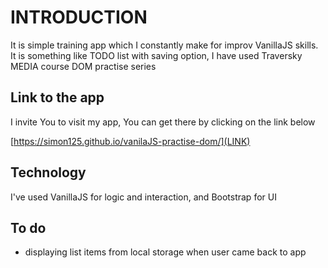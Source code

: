 # INTRODUCTION

It is simple training app which I constantly make for improv VanillaJS skills. It is something like TODO list with saving option, I have used Traversky MEDIA course DOM practise series


## Link to the app

I invite You to visit my app, You can get there by clicking on the link below

[https://simon125.github.io/vanilaJS-practise-dom/](LINK)

## Technology 

I've used VanillaJS for logic and interaction, and Bootstrap for UI

## To do

- displaying list items from local storage when user came back to app

